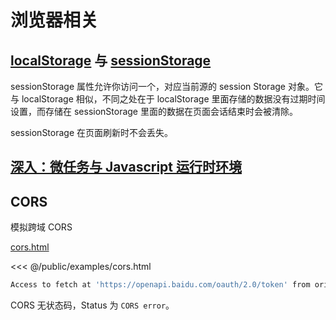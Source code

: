 # 浏览器相关

## [localStorage](https://developer.mozilla.org/zh-CN/docs/Web/API/Window/localStorage) 与 [sessionStorage](https://developer.mozilla.org/zh-CN/docs/Web/API/Window/sessionStorage)

sessionStorage 属性允许你访问一个，对应当前源的 session Storage 对象。它与 localStorage 相似，不同之处在于 localStorage 里面存储的数据没有过期时间设置，而存储在 sessionStorage 里面的数据在页面会话结束时会被清除。

sessionStorage 在页面刷新时不会丢失。

## [深入：微任务与 Javascript 运行时环境](https://developer.mozilla.org/zh-CN/docs/Web/API/HTML_DOM_API/Microtask_guide/In_depth)

## CORS

模拟跨域 CORS

[cors.html](/examples/cors.html)

<<< @/public/examples/cors.html

```bash
Access to fetch at 'https://openapi.baidu.com/oauth/2.0/token' from origin 'http://127.0.0.1:8080' has been blocked by CORS policy: No 'Access-Control-Allow-Origin' header is present on the requested resource. If an opaque response serves your needs, set the request's mode to 'no-cors' to fetch the resource with CORS disabled.
```

CORS 无状态码，Status 为 `CORS error`。
